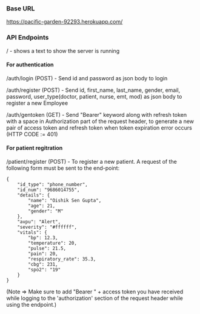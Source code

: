 ### Base URL
https://pacific-garden-92293.herokuapp.com/

### API Endpoints
/ -  shows a text to show the server is running <br />

#### For authentication
/auth/login (POST) - Send id and password as json body to login <br />

/auth/register (POST) - Send id, first_name, last_name, gender, email, password, user_type(doctor, patient, nurse, emt, mod) as json body to register a new Employee <br />

/auth/gentoken (GET) -  Send "Bearer" keyword along with refresh token with a space in Authorization part of the request header, to generate a new pair of access token and refresh token when token expiration error occurs (HTTP CODE := 401)

#### For patient regitration
/patient/register (POST) - To register a new patient. A request of the following form must be sent to the end-point:
```
{
    "id_type": "phone_number",
    "id_num": "9686014755",
    "details": {
        "name": "Oishik Sen Gupta",
        "age": 21,
        "gender": "M"
    },
    "avpu": "Alert",
    "severity": "#ffffff",
    "vitals": {
        "bp": 12.3,
        "temperature": 20,
        "pulse": 21.5,
        "pain": 20,
        "respiratory_rate": 35.3,
        "cbg": 231,
        "spo2": "19"
    }
}
```
(Note => Make sure to add "Bearer " + access token you have received while logging to the 'authorization' section of the request header while using the endpoint.)
